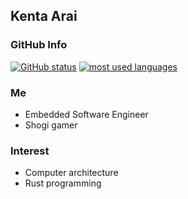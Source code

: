 ## Kenta Arai

### GitHub Info

[![GitHub status](https://github-readme-stats.vercel.app/api?username=Kenta11&count_private=true&show_icons=true)](https://github.com/anuraghazra/github-readme-stats)
[![most used languages](https://github-readme-stats.vercel.app/api/top-langs/?username=Kenta11&hide=ruby)](https://github.com/anuraghazra/github-readme-stats)

### Me

- Embedded Software Engineer
- Shogi gamer

### Interest

- Computer architecture
- Rust programming
